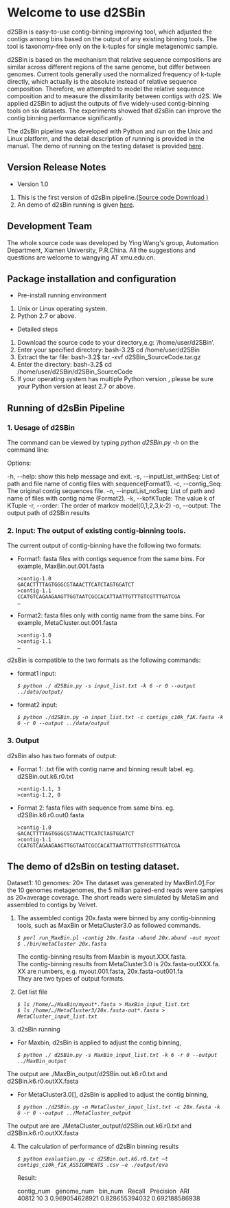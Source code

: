 # Welcome to use d2SBin
d2SBin is easy-to-use contig-binning improving tool, which adjusted the contigs among bins based on the output of any existing binning tools. The tool is taxonomy-free only on the k-tuples for single metagenomic sample.

d2SBin is based on the mechanism that relative sequence compositions are similar across different regions of the same genome, but differ between genomes. Current tools generally used the normalized frequency of k-tuple directly, which actually is the absolute instead of relative sequence composition. Therefore, we attempted to model the relative sequence composition and to measure the dissimilarity between contigs with d2S. We applied d2SBin to adjust the outputs of five widely-used contig-binning tools on six datasets. The experiments showed that d2sBin can improve the contig binning performance significantly. 

The d2sBin pipeline was developed with Python and run on the Unix and Linux platform, and the detail description of running is provided in the manual. The demo of running on the testing dataset is provided [here](https://www.baidu.com/).

## Version Release Notes
- Version 1.0
1. This is the first version of d2sBin pipeline.[(Source code Download )]()
2. An demo of d2sBin running is given [here]().
## Development Team
The whole source code was developed by Ying Wang's group, Automation Department, Xiamen University, P.R.China. All the suggestions and questions are welcome to wangying AT xmu.edu.cn.
 
## Package installation and configuration
- Pre-install running environment
1. Unix or Linux operating system.
2. Python 2.7 or above.
- Detailed steps
1. Download the source code to your directory,e.g: ’/home/user/d2SBin’.
2. Enter your specified directory:  bash-3.2$ cd /home/user/d2SBin
3. Extract the tar file:  bash-3.2$ tar -xvf d2SBin_SourceCode.tar.gz
4. Enter the directory:  bash-3.2$ cd /home/user/d2SBin/d2SBin_SourceCode
5. If your operating system has multiple Python version , please be sure your Python version at least 2.7 or above.

## Running of d2sBin Pipeline
### 1. Uesage of d2SBin

The command can be viewed by typing *python d2SBin.py -h* on the command line:

Options:

-h, --help: show this help message and exit.
-s, --inputList_withSeq: List of path and file name of contig files with sequence(Format1).
-c, --contig_Seq: The original contig sequences file.
-n, --inputList_noSeq: List of path and name of files with contig name (Format2).
-k, --kofKTuple: The value k of KTuple
-r, --order: The order of markov model(0,1,2,3,k-2)
-o,  --output: The output path of d2SBin results

### 2. Input: The output of existing contig-binning tools.
The current output of contig-binning have the following two formats:
- Format1: fasta files with contigs sequence from the same bins. For example, MaxBin.out.001.fasta

	`>contig-1.0`  
	`GACACTTTTAGTGGGCGTAAACTTCATCTAGTGGATCT`  
	`>contig-1.1`  
	`CCATGTCAGAAGAAGTTGGTAATCGCCACATTAATTGTTTGTCGTTTGATCGA`  
	`…`  
- Format2: fasta files only with contig name from the same bins. For example, MetaCluster.out.001.fasta  

	`>contig-1.0`  
	`>contig-1.1`  
	`…`  
	
d2sBin is compatible to the two formats as the following commands:         
- format1 input:  

	*`$ python ./ d2SBin.py -s input_list.txt -k 6 -r 0 --output ../data/output/`*  
	
- format2 input:    

	*`$ python ./d2SBin.py -n input_list.txt -c contigs_c10k_f1K.fasta -k 6 -r 0 --output ../data/output`*     

### 3. Output 
d2sBin also has two formats of output:  
- Format 1: .txt file with contig name and binning result label. eg. d2SBin.out.k6.r0.txt  

	`>contig-1.1, 3`  
	`>contig-1.2, 0`  
	
- Format 2: fasta files with sequence from same bins. eg. d2SBin.k6.r0.out0.fasta  

	`>contig-1.0`  
	`GACACTTTTAGTGGGCGTAAACTTCATCTAGTGGATCT`  
	`>contig-1.1`  
	`CCATGTCAGAAGAAGTTGGTAATCGCCACATTAATTGTTTGTCGTTTGATCGA`   
	

## The demo of d2sBin on testing dataset. 

Dataset1: 10 genomes: 20×  The dataset was generated by MaxBin1.0[1]().For the 10 genomes metagenomes, the 5 millian paired-end reads were samples as 20×average coverage. The short reads were simulated by MetaSim and assembled to contigs by Velvet. 

1. The assembled contigs 20x.fasta were binned by any contig-binnning tools, such as MaxBin or MetaCluster3.0 as followed commands.  

	*`$ perl run_MaxBin.pl -contig 20x.fasta -abund 20x.abund -out myout`*    
	*`$ ./bin/metaCluster 20x.fasta`*  

	The contig-binning results from Maxbin is myout.XXX.fasta.     
	The contig-binning results from MetaCluster3.0 is 20x.fasta-outXXX.fa.  
	XX are numbers, e.g. myout.001.fasta, 20x.fasta-out001.fa  
	They are two types of output formats.  

2. Get list file  

	*`$ ls /home/…/MaxBin/myout*.fasta > MaxBin_input_list.txt`*  
	*`$ ls /home/…/MetaCluster3/20x.fasta-out*.fasta > MetaCluster_input_list.txt`*

3. d2sBin running  
- For Maxbin, d2sBin is applied to adjust the contig binning,  

	*`$ python ./ d2SBin.py -s MaxBin_input_list.txt -k 6 -r 0 --output ../MaxBin_output`*
	
The output are ./MaxBin_output/d2SBin.out.k6.r0.txt and d2SBin.k6.r0.outXX.fasta  

- For MetaCluster3.0[], d2sBin is applied to adjust the contig binning,  

	*`$ python ./d2SBin.py -n MetaCluster_input_list.txt -c 20x.fasta -k 6 -r 0 --output ../MetaCluster_output`*  
	
The output are are ./MetaCluster_output/d2SBin.out.k6.r0.txt and d2SBin.k6.r0.outXX.fasta

4. The calculation of performance of d2sBin binning results  

	*`$ python evaluation.py -c d2SBin.out.k6.r0.txt –t contigs_c10k_f1K_ASSIGNMENTS .csv –e ./output/eva`*  
	
    Result:  
    
	contig_num    genome_num    bin_num    Recall    Precision   ARI  
	40812    10    3    0.969054628921    0.828655394032    0.692188586938  

